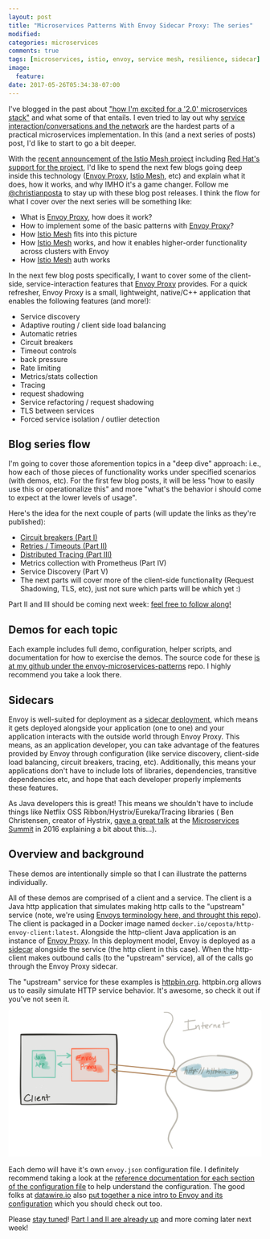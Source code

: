 ```yaml
---
layout: post
title: "Microservices Patterns With Envoy Sidecar Proxy: The series"
modified:
categories: microservices
comments: true
tags: [microservices, istio, envoy, service mesh, resilience, sidecar]
image:
  feature:
date: 2017-05-26T05:34:38-07:00
---
```


I've blogged in the past about ["how I'm excited for a '2.0' microservices stack"](http://blog.christianposta.com/microservices/microservices-2-0/) and what some of that entails. I even tried to lay out why [service interaction/conversations and the network](http://blog.christianposta.com/microservices/the-hardest-part-of-microservices-calling-your-services/) are the hardest parts of a practical microservices implementation. In this (and a next series of posts) post, I'd like to start to go a bit deeper.

With the [recent announcement of the Istio Mesh project](https://www.theregister.co.uk/2017/05/24/google_lyft_ibm_mix_microservices_into_management_mesh/) including [Red Hat's support for the project](https://blog.openshift.com/red-hat-istio-launch/), I'd like to spend the next few blogs going deep inside this technology ([Envoy Proxy](https://www.envoyproxy.io), [Istio Mesh](https://istio.io), etc) and explain what it does, how it works, and why IMHO it's a game changer. Follow me [@christianposta](http://twitter.com/christianposta) to stay up with these blog post releases. I think the flow for what I cover over the next series will be something like:

* What is [Envoy Proxy](https://www.envoyproxy.io), how does it work?
* How to implement some of the basic patterns with [Envoy Proxy](https://www.envoyproxy.io)?
* How [Istio Mesh](https://istio.io) fits into this picture
* How [Istio Mesh](https://istio.io) works, and how it enables higher-order functionality across clusters with Envoy
* How [Istio Mesh](https://istio.io) auth works 

In the next few blog posts specifically, I want to cover some of the client-side, service-interaction features that [Envoy Proxy](https://www.envoyproxy.io) provides. For a quick refresher, Envoy Proxy is a small, lightweight, native/C++ application that enables the following features (and more!):

* Service discovery
* Adaptive routing / client side load balancing
* Automatic retries
* Circuit breakers
* Timeout controls
* back pressure
* Rate limiting
* Metrics/stats collection
* Tracing
* request shadowing
* Service refactoring / request shadowing
* TLS between services
* Forced service isolation / outlier detection

## Blog series flow

I'm going to cover those aforemention topics in a "deep dive" approach: i.e., how each of those pieces of functionality works under specified scenarios (with demos, etc). For the first few blog posts, it will be less "how to easily use this or operationalize this" and more "what's the behavior i should come to expect at the lower levels of usage". 


Here's the idea for the next couple of parts (will update the links as they're published):

* [Circuit breakers (Part I)](http://blog.christianposta.com/microservices/01-microservices-patterns-with-envoy-proxy-part-i-circuit-breaking/)
* [Retries / Timeouts (Part II)](http://blog.christianposta.com/microservices/02-microservices-patterns-with-envoy-proxy-part-ii-timeouts-and-retries/)
* [Distributed Tracing (Part III)](http://blog.christianposta.com/microservices/03-microservices-patterns-with-envoy-proxy-part-iii-distributed-tracing/)
* Metrics collection with Prometheus (Part IV)
* Service Discovery (Part V)
* The next parts will cover more of the client-side functionality (Request Shadowing, TLS, etc), just not sure which parts will be which yet :)

Part II and III should be coming next week: [feel free to follow along!](http://twitter.com/christianposta)

## Demos for each topic

Each example includes full demo, configuration, helper scripts, and documentation for how to exercise the demos. The source code for these [is at my github under the envoy-microservices-patterns](https://github.com/christian-posta/envoy-microservices-patterns) repo. I highly recommend you take a look there.

## Sidecars

Envoy is well-suited for deployment as a [sidecar deployment](http://blog.kubernetes.io/2015/06/the-distributed-system-toolkit-patterns.html), which means it gets deployed alongside your application (one to one) and your application interacts with the outside world through Envoy Proxy. This means, as an application developer, you can take advantage of the features provided by Envoy through configuration (like service discovery, client-side load balancing, circuit breakers, tracing, etc). Additionally, this means your applications don't have to include lots of libraries, dependencies, transitive dependencies etc, and hope that each developer properly implements these features. 

As Java developers this is great! This means we shouldn't have to include things like Netflix OSS Ribbon/Hystrix/Eureka/Tracing libraries ( Ben Christensen, creator of Hystrix, [gave a great talk](https://www.microservices.com/talks/dont-build-a-distributed-monolith/) at the [Microservices Summit](microservices.com/summit) in 2016 explaining a bit about this...).


## Overview and background

These demos are intentionally simple so that I can illustrate the patterns individually. 

All of these demos are comprised of a client and a service. The client is a Java http application that simulates making http calls to the "upstream" service (note, we're using [Envoys terminology here, and throught this repo](https://www.envoyproxy.io/docs/envoy/latest/intro/arch_overview/terminology)). The client is packaged in a Docker image named `docker.io/ceposta/http-envoy-client:latest`. Alongside the http-client Java application is an instance of [Envoy Proxy](https://www.envoyproxy.io/docs/envoy/latest/intro/what_is_envoy). In this deployment model, Envoy is deployed as a [sidecar](http://blog.kubernetes.io/2015/06/the-distributed-system-toolkit-patterns.html) alongside the service (the http client in this case). When the http-client makes outbound calls (to the "upstream" service), all of the calls go through the Envoy Proxy sidecar.

The "upstream" service for these examples is [httpbin.org](http://httpbin.org). httpbin.org allows us to easily simulate HTTP service behavior. It's awesome, so check it out if you've not seen it.

![Envoy Demo Overview](/images/envoy-demo-overview.png)

Each demo will have it's own `envoy.json` configuration file. I definitely recommend taking a look at the [reference documentation for each section of the configuration file](https://www.envoyproxy.io/docs/envoy/latest/configuration/configuration) to help understand the configuration. The good folks at [datawire.io](datawire.io) also [put together a nice intro to Envoy and its configuration](https://www.datawire.io/guide/traffic/getting-started-lyft-envoy-microservices-resilience/) which you should check out too.

Please [stay tuned](http://twitter.com/christianposta)! [Part I and II are already up](http://blog.christianposta.com/microservices/01-microservices-patterns-with-envoy-proxy-part-i-circuit-breaking/) and more coming later next week!

